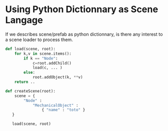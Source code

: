 Using Python Dictionnary as Scene Langage
=========================================

If we describes scene/prefab as python dictionnary, is there any interest to a scene loader to process them.

```python
def load(scene, root):
    for k,v in scene.items():
        if k == "Node":
            c=root.addChild()
            load(c, ... )
        else:
            root.addObject(k, **v)
    return ..

def createScene(root):
    scene = {
        "Node" : 
            "MechanicalObject" : 
                { "name" : "toto" }
   }

   load(scene, root)
```

   